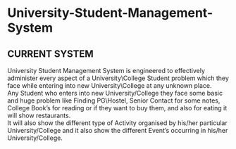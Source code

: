 # University-Student-Management-System

## CURRENT SYSTEM
University Student Management System is engineered to effectively administer every
aspect of a University\College Student problem which they face while entering into new
University\College at any unknown place. \
Any Student who enters into new University/College they face some basic and huge problem
like Finding PG\Hostel, Senior Contact for some notes, College Book’s for reading or if they
want to buy them, and also for eating it will show restaurants. \
It will also show the different type of Activity organised by his/her particular
University/College and it also show the different Event’s occurring in his/her University/College.
